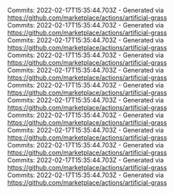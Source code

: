 Commits: 2022-02-17T15:35:44.703Z - Generated via https://github.com/marketplace/actions/artificial-grass
<br>
Commits: 2022-02-17T15:35:44.703Z - Generated via https://github.com/marketplace/actions/artificial-grass
<br>
Commits: 2022-02-17T15:35:44.703Z - Generated via https://github.com/marketplace/actions/artificial-grass
<br>
Commits: 2022-02-17T15:35:44.703Z - Generated via https://github.com/marketplace/actions/artificial-grass
<br>
Commits: 2022-02-17T15:35:44.703Z - Generated via https://github.com/marketplace/actions/artificial-grass
<br>
Commits: 2022-02-17T15:35:44.703Z - Generated via https://github.com/marketplace/actions/artificial-grass
<br>
Commits: 2022-02-17T15:35:44.703Z - Generated via https://github.com/marketplace/actions/artificial-grass
<br>
Commits: 2022-02-17T15:35:44.703Z - Generated via https://github.com/marketplace/actions/artificial-grass
<br>
Commits: 2022-02-17T15:35:44.703Z - Generated via https://github.com/marketplace/actions/artificial-grass
<br>
Commits: 2022-02-17T15:35:44.703Z - Generated via https://github.com/marketplace/actions/artificial-grass
<br>
Commits: 2022-02-17T15:35:44.703Z - Generated via https://github.com/marketplace/actions/artificial-grass
<br>
Commits: 2022-02-17T15:35:44.703Z - Generated via https://github.com/marketplace/actions/artificial-grass
<br>
